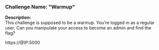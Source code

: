 ### **Challenge Name: "Warmup"**

**Description:**  
This challenge is supposed to be a warmup. You’re logged in as a regular user. Can you manipulate your access to become an admin and find the flag?

https://@IP:5000
